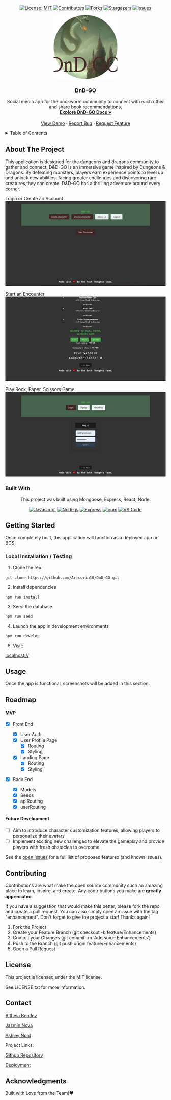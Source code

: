 
<div align="center">

  <!-- Add badges using the following format: -->
  <!-- ![Name](urlToShieldHere)(urlToGithubHere) -->

[![License: MIT](https://img.shields.io/badge/License-MIT-yellow.svg)](https://opensource.org/licenses/MIT)
[![Contributors](https://img.shields.io/github/contributors/Aricoria10/DnD-GO.svg?style=plastic&logo=appveyor)](https://github.com/Aricoria10/DnD-GO/graphs/contributors)
[![Forks](https://img.shields.io/github/forks/Aricoria10/DnD-GO.svg?style=plastic&logo=appveyor)](https://github.com/Aricoria10/DnD-GO/network/members)
[![Stargazers](https://img.shields.io/github/stars/Aricoria10/DnD-GO.svg?style=plastic&logo=appveyor)](https://github.com/Aricoria10/DnD-GO/stargazers)
[![Issues](https://img.shields.io/github/issues/Aricoria10/DnD-GO.svg?style=plastic&logo=appveyor)](https://github.com/Aricoria10/DnD-GO/issues)

</div>

<!-- PROJECT LOGO -->

<div align="center">
  <a href="https://github.com/Aricoria10/DnD-GO">
    <img src="client/src/assets/DnD-GO-logo.png" alt="Logo" width="200" height="200">
  </a>
  
  <h3 align="center">DnD-GO</h3>

  <p align="center">
    Social media app for the bookworm community to connect with each other and share book recommendations.    <br />
    <a href="https://github.com/Aricoria10/DnD-GO"><strong>Explore DnD-GO Docs »</strong></a>
    <br />
    <br />
    <!-- !!!IMPORTANT!!! add your deployment link here -->
    <a href="https://github.com/Aricoria10/DnD-GO">View Demo</a>
    ·
    <a href="https://github.com/Aricoria10/DnD-GO/issues">Report Bug</a>
    ·
    <a href="https://github.com/Aricoria10/DnD-GO/issues">Request Feature</a>

  </p>
</div>

<!-- TABLE OF CONTENTS -->
<details>
  <summary>Table of Contents</summary>
  <ol>
    <li>
      <a href="#about-the-project">About The Project</a>
      <ul>
        <li><a href="#built-with">Built With</a></li>
      </ul>
    </li>
    <li>
      <a href="#getting-started">Getting Started</a>
      <ul>
        <li><a href="#installation">Installation</a></li>
      </ul>
    </li>
    <li><a href="#usage">Usage</a></li>
    <li><a href="#roadmap">Roadmap</a></li>
    <li><a href="#contributing">Contributing</a></li>
    <li><a href="#license">License</a></li>
    <li><a href="#contact">Contact</a></li>
    <li><a href="#acknowledgments">Acknowledgments</a></li>
  </ol>
</details>

<!-- ABOUT THE PROJECT -->

## About The Project

This application is designed for the dungeons and dragons community to gather and connect. D&D-GO is an immersive game inspired by Dungeons & Dragons. By defeating monsters, players earn experience points to level up and unlock new abilities, facing greater challenges and discovering rare creatures,they can create. D&D-GO has a thrilling adventure around every corner.

Login or Create an Account
![login](client/src/assets/encounter.PNG)

Start an Encounter
![encounter](client/src/assets/game.PNG)

Play Rock, Paper, Scissors Game
![game](client/src/assets/login.PNG)

<!--  -->

### Built With

<div align="center">
This project was built using Mongoose, Express, React, Node.

<!-- TODO -->

[![Javascript](https://img.shields.io/badge/Language-JavaScript-ff0000?style=plastic&logo=JavaScript&logoWidth=10)](https://javascript.info/)
[![Node.js](https://img.shields.io/badge/Framework-Node.js-ff0000?style=plastic&logo=Node.js&logoWidth=10)](https://nodejs.org/en/)
[![Express](https://img.shields.io/badge/Framework-Express-80ff00?style=plastic&logo=Express&logoWidth=10)](https://expressjs.com/)
[![npm](https://img.shields.io/badge/Tools-npm-ff0000?style=plastic&logo=npm&logoWidth=10)](https://www.npmjs.com/)
[![VS Code](https://img.shields.io/badge/IDE-VSCode-ff0000?style=plastic&logo=VisualStudioCode&logoWidth=10)](https://code.visualstudio.com/docs)

</div>

<!-- GETTING STARTED -->

## Getting Started

Once completely built, this application will function as a deployed app on BCS

### Local Installation / Testing

1. Clone the rep

```
git clone https://github.com/Aricoria10/DnD-GO.git
```

2. Install dependencies

```
npm run install
```

3. Seed the database

```
npm run seed
```

4. Launch the app in development environments

```
npm run develop
```

5. Visit:

[localhost://]()
<!-- USAGE EXAMPLES -->

## Usage

Once the app is functional, screenshots will be added in this section.

<!-- ROADMAP -->

## Roadmap

#### MVP

<!-- This is a nested check-box that displays a nice checked or unchecked list on your Github repo to show your visitor's a quick road map! -->

- [x] Front End

  - [x] User Auth
  - [x] User Profile Page
    - [x] Routing
    - [x] Styling
  - [x] Landing Page
    - [x] Routing
    - [x] Styling

- [x] Back End
  - [x] Models
  - [x] Seeds
  - [x] apiRouting
  - [x] userRouting

#### Future Development

- [ ]  Aim to introduce character customization features, allowing players to personalize their avatars
- [ ] Implement exciting new challenges to elevate the gameplay and provide players with fresh obstacles to overcome

See the [open issues](https://github.com/Aricoria10/DnD-GO/issues) for a full list of proposed features (and known issues).

<!-- CONTRIBUTING -->

## Contributing

Contributions are what make the open source community such an amazing place to learn, inspire, and create. Any contributions you make are **greatly appreciated**.

If you have a suggestion that would make this better, please fork the repo and create a pull request. You can also simply open an issue with the tag "enhancement".
Don't forget to give the project a star! Thanks again!

1. Fork the Project
2. Create your Feature Branch (git checkout -b feature/Enhancements)
3. Commit your Changes (git commit -m 'Add some Enhancements')
4. Push to the Branch (git push origin feature/Enhancements)
5. Open a Pull Request

<!-- LICENSE -->

## License

This project is licensed under the MIT license.

See LICENSE.txt for more information.

<!-- CONTACT -->

## Contact

<!-- Add your name, portfolio link, and email if you would like here -->

[Altheia Bentley](https://github.com/Aricoria10) 

[Jazmin Nova](https://github.com/Jazminnova) 

[Ashley Nord](https://github.com/a-nord) 

Project Links:

[Github Repository](https://github.com/Aricoria10/DnD-GO)

<!-- !!!IMPORTANT!!! add your deployment link here -->

[Deployment]()

<!-- ACKNOWLEDGMENTS -->

## Acknowledgments

Built with Love from the Team!❤️
